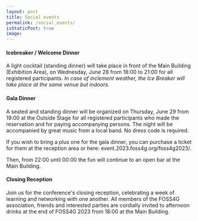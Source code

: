 ```yaml
---
layout: post
title: Social events
permalink: /social_events/
isStaticPost: true
image:
---
```


#### Icebreaker / Welcome Dinner

A light cocktail (standing dinner) will take place in front of the Main Building (Exhibition Area), on Wednesday, June 28 from 18:00 to 21:00 for all registered participants. _In case of inclement weather, the Ice Breaker will take place at the same venue but indoors._

#### Gala Dinner

A seated and standing dinner will be organized on Thursday, June 29 from 19:00 at the Outside Stage for all registered participants who made the reservation and for paying accompanying persons. The night will be accompanied by great music from a local band. No dress code is required.

If you wish to bring a plus one for the gala dinner, you can purchase a ticket for them at the reception area or here: event.2023.foss4g.org/foss4g2023/.

Then, from 22:00 until 00:00 the fun will continue to an open bar at the Main Building.

#### Closing Reception

Join us for the conference's closing reception, celebrating a week of learning and networking with one another. All members of the FOSS4G association, friends and interested parties are cordially invited to afternoon drinks at the end of FOSS4G 2023 from 18:00 at the Main Building.
